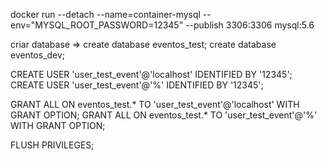 docker run --detach --name=container-mysql --env="MYSQL_ROOT_PASSWORD=12345" --publish 3306:3306 mysql:5.6

criar database => create database eventos_test;
                  create database eventos_dev;

CREATE USER 'user_test_event'@'localhost' IDENTIFIED BY '12345';
CREATE USER 'user_test_event'@'%' IDENTIFIED BY '12345';

GRANT ALL ON eventos_test.* TO 'user_test_event'@'localhost' WITH GRANT OPTION;
GRANT ALL ON eventos_test.* TO 'user_test_event'@'%' WITH GRANT OPTION;

FLUSH PRIVILEGES;


